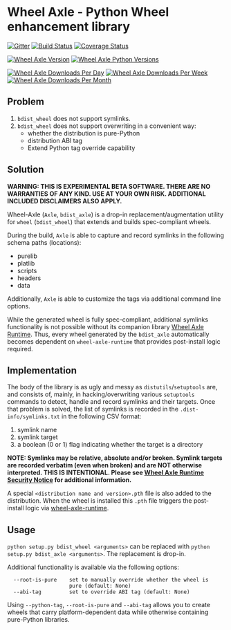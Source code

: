 # Wheel Axle - Python Wheel enhancement library

[![Gitter](https://img.shields.io/gitter/room/karellen/Lobby?logo=gitter)](https://app.gitter.im/#/room/#karellen_Lobby:gitter.im)
[![Build Status](https://img.shields.io/github/actions/workflow/status/karellen/wheel-axle/build.yml?branch=master)](https://github.com/karellen/wheel-axle/actions/workflows/build.yml)
[![Coverage Status](https://img.shields.io/coveralls/github/karellen/wheel-axle/master?logo=coveralls)](https://coveralls.io/r/karellen/wheel-axle?branch=master)

[![Wheel Axle Version](https://img.shields.io/pypi/v/wheel-axle?logo=pypi)](https://pypi.org/project/wheel-axle/)
[![Wheel Axle Python Versions](https://img.shields.io/pypi/pyversions/wheel-axle?logo=pypi)](https://pypi.org/project/wheel-axle/)

[![Wheel Axle Downloads Per Day](https://img.shields.io/pypi/dd/wheel-axle?logo=pypi)](https://pypistats.org/packages/wheel-axle)
[![Wheel Axle Downloads Per Week](https://img.shields.io/pypi/dw/wheel-axle?logo=pypi)](https://pypistats.org/packages/wheel-axle)
[![Wheel Axle Downloads Per Month](https://img.shields.io/pypi/dm/wheel-axle?logo=pypi)](https://pypistats.org/packages/wheel-axle)

## Problem

1. `bdist_wheel` does not support symlinks.
2. `bdist_wheel` does not support overwriting in a convenient way:
    * whether the distribution is pure-Python
    * distribution ABI tag
    * Extend Python tag override capability

## Solution

**WARNING: THIS IS EXPERIMENTAL BETA SOFTWARE. THERE ARE NO WARRANTIES OF ANY KIND. USE AT YOUR OWN RISK.
ADDITIONAL INCLUDED DISCLAIMERS ALSO APPLY.**

Wheel-Axle (`Axle`, `bdist_axle`) is a drop-in replacement/augmentation utility for `wheel` (`bdist_wheel`)
that extends and builds spec-compliant wheels.

During the build, `Axle` is able to capture and record symlinks in the following schema paths (locations):

* purelib
* platlib
* scripts
* headers
* data

Additionally, `Axle` is able to customize the tags via additional command line options.

While the generated wheel is fully spec-compliant, additional symlinks functionality is not possible without its
companion library [Wheel Axle Runtime](https://github.com/karellen/wheel-axle-runtime). Thus, every wheel generated by
the `bdist_axle` automatically becomes dependent on `wheel-axle-runtime` that provides post-install logic required.

## Implementation

The body of the library is as ugly and messy as `distutils`/`setuptools` are, and consists of, mainly, in
hacking/overwriting various `setuptools` commands to detect, handle and record symlinks and their targets. Once that
problem is solved, the list of symlinks is recorded in the `.dist-info/symlinks.txt`
in the following CSV format:

1. symlink name
2. symlink target
3. a boolean (0 or 1) flag indicating whether the target is a directory

**NOTE: Symlinks may be relative, absolute and/or broken. Symlink targets are recorded verbatim (even when broken) and
are NOT otherwise interpreted. THIS IS INTENTIONAL. Please
see [Wheel Axle Runtime Security Notice](https://github.com/karellen/wheel-axle-runtime#security)
for additional information.**

A special `<distribution name and version>.pth` file is also added to the distribution. When the wheel is installed
this `.pth` file triggers the post-install logic via
[wheel-axle-runtime](https://github.com/karellen/wheel-axle-runtime).

## Usage

`python setup.py bdist_wheel <arguments>` can be replaced with `python setup.py bdist_axle <arguments>`. The replacement
is drop-in.

Additional functionality is available via the following options:

```commandline
  --root-is-pure    set to manually override whether the wheel is
                    pure (default: None)
  --abi-tag         set to override ABI tag (default: None)
```

Using `--python-tag`, `--root-is-pure` and `--abi-tag` allows you to create wheels that carry platform-dependent data
while otherwise containing pure-Python libraries.
